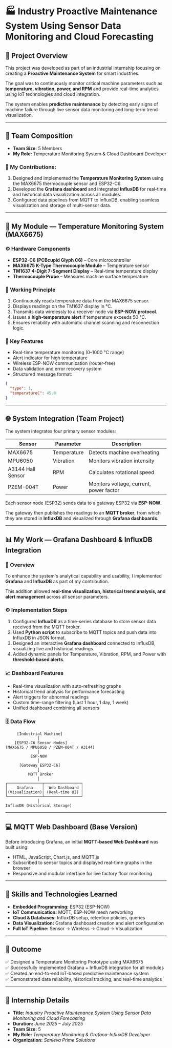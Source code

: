 # 🏭 Industry Proactive Maintenance System Using Sensor Data Monitoring and Cloud Forecasting

## 📘 Project Overview

This project was developed as part of an industrial internship focusing on creating a **Proactive Maintenance System** for smart industries.

The goal was to continuously monitor critical machine parameters such as **temperature, vibration, power, and RPM** and provide real-time analytics using IoT technologies and cloud integration.

The system enables **predictive maintenance** by detecting early signs of machine failure through live sensor data monitoring and long-term trend visualization.

---

## 👥 Team Composition

- **Team Size:** 5 Members
- **My Role:** Temperature Monitoring System & Cloud Dashboard Developer

### 🧩 My Contributions:
1. Designed and implemented the **Temperature Monitoring System** using the MAX6675 thermocouple sensor and ESP32-C6.
2. Developed the **Grafana dashboard** and integrated **InfluxDB** for real-time and historical data visualization across all modules.
3. Configured data pipelines from MQTT to InfluxDB, enabling seamless visualization and storage of multi-sensor data.

---

## 🔧 My Module — Temperature Monitoring System (MAX6675)

### ⚙️ Hardware Components
- **ESP32-C6 (PCBcupid Glyph C6)** – Core microcontroller
- **MAX6675 K-Type Thermocouple Module** – Temperature sensor
- **TM1637 4-Digit 7-Segment Display** – Real-time temperature display
- **Thermocouple Probe** – Measures machine surface temperature

### 🧠 Working Principle
1. Continuously reads temperature data from the MAX6675 sensor.
2. Displays readings on the TM1637 display in °C.
3. Transmits data wirelessly to a receiver node via **ESP-NOW protocol**.
4. Issues a **high-temperature alert** if temperature exceeds 50 °C.
5. Ensures reliability with automatic channel scanning and reconnection logic.

### 🔑 Key Features
- Real-time temperature monitoring (0–1000 °C range)
- Alert indicator for high temperature
- Wireless ESP-NOW communication (router-free)
- Data validation and error recovery system
- Structured message format:
```json
{
  "type": 1,
  "temperatureC": 45.8
}
```

---

## 🌐 System Integration (Team Project)

The system integrates four primary sensor modules:

| Sensor | Parameter | Description |
|--------|-----------|-------------|
| MAX6675 | Temperature | Detects machine overheating |
| MPU6050 | Vibration | Monitors vibration intensity |
| A3144 Hall Sensor | RPM | Calculates rotational speed |
| PZEM-004T | Power | Monitors voltage, current, power factor |

Each sensor node (ESP32) sends data to a gateway ESP32 via **ESP-NOW**.

The gateway then publishes the readings to an **MQTT broker**, from which they are stored in **InfluxDB** and visualized through **Grafana dashboards**.

---

## 📊 My Work — Grafana Dashboard & InfluxDB Integration

### 🧩 Overview
To enhance the system's analytical capability and usability, I implemented **Grafana** and **InfluxDB** as part of my contribution.

This addition allowed **real-time visualization, historical trend analysis, and alert management** across all sensor parameters.

### ⚙️ Implementation Steps
1. Configured **InfluxDB** as a time-series database to store sensor data received from the MQTT broker.
2. Used **Python script** to subscribe to MQTT topics and push data into InfluxDB in JSON format.
3. Designed an interactive **Grafana dashboard** connected to InfluxDB, visualizing live and historical readings.
4. Added dynamic panels for Temperature, Vibration, RPM, and Power with **threshold-based alerts**.

### 📈 Dashboard Features
- Real-time visualization with auto-refreshing graphs
- Historical trend analysis for performance forecasting
- Alert triggers for abnormal readings
- Custom time-range filtering (Last 1 hour, 1 day, 1 week)
- Unified dashboard combining all sensors

### 🗄️ Data Flow
```
     [Industrial Machine]
              │
    [ESP32-C6 Sensor Nodes]
(MAX6675 / MPU6050 / PZEM-004T / A3144)
              │
           ESP-NOW
              │
      [Gateway ESP32-C6]
              │
          MQTT Broker
              │
┌───────────────┬────────────────┐
│    Grafana    │  Web Dashboard │
│(Visualization)| (Real-time UI) │
└───────────────┴────────────────┘
              │
InfluxDB (Historical Storage)
```

---

## 💻 MQTT Web Dashboard (Base Version)

Before introducing Grafana, an initial **MQTT-based Web Dashboard** was built using:
- HTML, JavaScript, Chart.js, and MQTT.js
- Subscribed to sensor topics and displayed real-time graphs in the browser
- Responsive and modular interface for live factory floor monitoring

---

## 🧠 Skills and Technologies Learned

- **Embedded Programming:** ESP32 (ESP-NOW)
- **IoT Communication:** MQTT, ESP-NOW mesh networking
- **Cloud & Databases:** InfluxDB setup, retention policies, queries
- **Data Visualization:** Grafana dashboard creation and alert configuration
- **Full IoT Pipeline:** Sensor → Wireless → Cloud → Visualization

---

## 🧾 Outcome

✅ Designed a Temperature Monitoring Prototype using MAX6675  
✅ Successfully implemented Grafana + InfluxDB integration for all modules  
✅ Created an end-to-end IoT-based predictive maintenance system  
✅ Demonstrated data reliability, historical tracking, and real-time analytics

---

## 📅 Internship Details

- **Title:** *Industry Proactive Maintenance System Using Sensor Data Monitoring and Cloud Forecasting*
- **Duration:** *June 2025 – July 2025*
- **Team Size:** 5
- **My Role:** *Temperature Monitoring & Grafana–InfluxDB Developer*
- **Organization:** *Sanleva Prime Solutions*